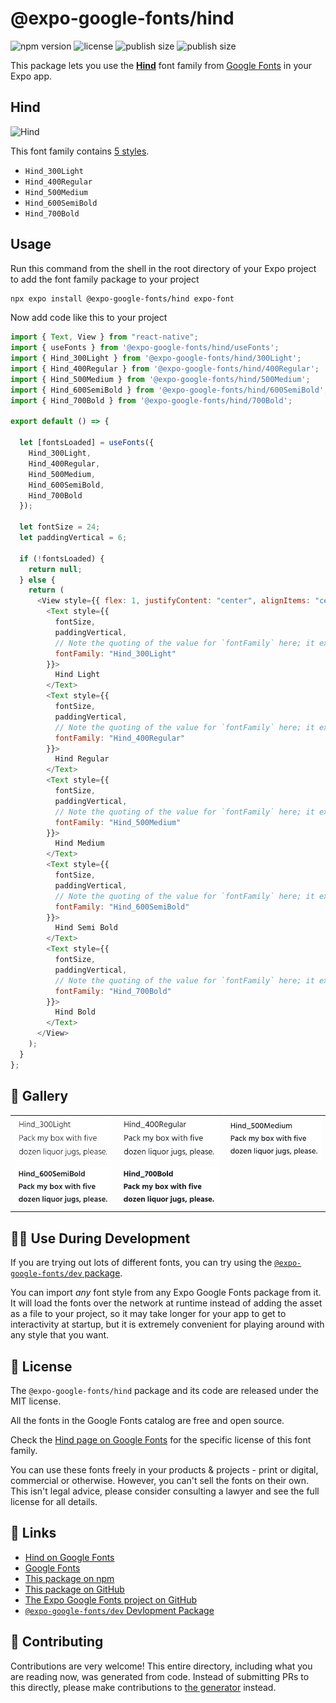 # @expo-google-fonts/hind

![npm version](https://flat.badgen.net/npm/v/@expo-google-fonts/hind)
![license](https://flat.badgen.net/github/license/expo/google-fonts)
![publish size](https://flat.badgen.net/packagephobia/install/@expo-google-fonts/hind)
![publish size](https://flat.badgen.net/packagephobia/publish/@expo-google-fonts/hind)

This package lets you use the [**Hind**](https://fonts.google.com/specimen/Hind) font family from [Google Fonts](https://fonts.google.com/) in your Expo app.

## Hind

![Hind](./font-family.png)

This font family contains [5 styles](#-gallery).

- `Hind_300Light`
- `Hind_400Regular`
- `Hind_500Medium`
- `Hind_600SemiBold`
- `Hind_700Bold`

## Usage

Run this command from the shell in the root directory of your Expo project to add the font family package to your project

```sh
npx expo install @expo-google-fonts/hind expo-font
```

Now add code like this to your project

```js
import { Text, View } from "react-native";
import { useFonts } from '@expo-google-fonts/hind/useFonts';
import { Hind_300Light } from '@expo-google-fonts/hind/300Light';
import { Hind_400Regular } from '@expo-google-fonts/hind/400Regular';
import { Hind_500Medium } from '@expo-google-fonts/hind/500Medium';
import { Hind_600SemiBold } from '@expo-google-fonts/hind/600SemiBold';
import { Hind_700Bold } from '@expo-google-fonts/hind/700Bold';

export default () => {

  let [fontsLoaded] = useFonts({
    Hind_300Light, 
    Hind_400Regular, 
    Hind_500Medium, 
    Hind_600SemiBold, 
    Hind_700Bold
  });

  let fontSize = 24;
  let paddingVertical = 6;

  if (!fontsLoaded) {
    return null;
  } else {
    return (
      <View style={{ flex: 1, justifyContent: "center", alignItems: "center" }}>
        <Text style={{
          fontSize,
          paddingVertical,
          // Note the quoting of the value for `fontFamily` here; it expects a string!
          fontFamily: "Hind_300Light"
        }}>
          Hind Light
        </Text>
        <Text style={{
          fontSize,
          paddingVertical,
          // Note the quoting of the value for `fontFamily` here; it expects a string!
          fontFamily: "Hind_400Regular"
        }}>
          Hind Regular
        </Text>
        <Text style={{
          fontSize,
          paddingVertical,
          // Note the quoting of the value for `fontFamily` here; it expects a string!
          fontFamily: "Hind_500Medium"
        }}>
          Hind Medium
        </Text>
        <Text style={{
          fontSize,
          paddingVertical,
          // Note the quoting of the value for `fontFamily` here; it expects a string!
          fontFamily: "Hind_600SemiBold"
        }}>
          Hind Semi Bold
        </Text>
        <Text style={{
          fontSize,
          paddingVertical,
          // Note the quoting of the value for `fontFamily` here; it expects a string!
          fontFamily: "Hind_700Bold"
        }}>
          Hind Bold
        </Text>
      </View>
    );
  }
};
```

## 🔡 Gallery


||||
|-|-|-|
|![Hind_300Light](./300Light/Hind_300Light.ttf.png)|![Hind_400Regular](./400Regular/Hind_400Regular.ttf.png)|![Hind_500Medium](./500Medium/Hind_500Medium.ttf.png)||
|![Hind_600SemiBold](./600SemiBold/Hind_600SemiBold.ttf.png)|![Hind_700Bold](./700Bold/Hind_700Bold.ttf.png)|||


## 👩‍💻 Use During Development

If you are trying out lots of different fonts, you can try using the [`@expo-google-fonts/dev` package](https://github.com/expo/google-fonts/tree/master/font-packages/dev#readme).

You can import _any_ font style from any Expo Google Fonts package from it. It will load the fonts over the network at runtime instead of adding the asset as a file to your project, so it may take longer for your app to get to interactivity at startup, but it is extremely convenient for playing around with any style that you want.


## 📖 License

The `@expo-google-fonts/hind` package and its code are released under the MIT license.

All the fonts in the Google Fonts catalog are free and open source.

Check the [Hind page on Google Fonts](https://fonts.google.com/specimen/Hind) for the specific license of this font family.

You can use these fonts freely in your products & projects - print or digital, commercial or otherwise. However, you can't sell the fonts on their own. This isn't legal advice, please consider consulting a lawyer and see the full license for all details.

## 🔗 Links

- [Hind on Google Fonts](https://fonts.google.com/specimen/Hind)
- [Google Fonts](https://fonts.google.com/)
- [This package on npm](https://www.npmjs.com/package/@expo-google-fonts/hind)
- [This package on GitHub](https://github.com/expo/google-fonts/tree/master/font-packages/hind)
- [The Expo Google Fonts project on GitHub](https://github.com/expo/google-fonts)
- [`@expo-google-fonts/dev` Devlopment Package](https://github.com/expo/google-fonts/tree/master/font-packages/dev)

## 🤝 Contributing

Contributions are very welcome! This entire directory, including what you are reading now, was generated from code. Instead of submitting PRs to this directly, please make contributions to [the generator](https://github.com/expo/google-fonts/tree/master/packages/generator) instead.
